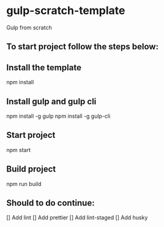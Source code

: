 # gulp-scratch-template
Gulp from scratch

## To start project follow the steps below:

## Install the template
npm install

## Install gulp and gulp cli
npm install -g gulp
npm install -g gulp-cli

## Start project
npm start

## Build project
npm run build

## Should to do continue:
[] Add lint
[] Add prettier
[] Add lint-staged
[] Add husky
